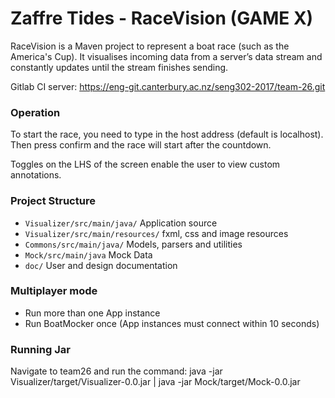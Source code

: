 # Zaffre Tides - RaceVision (GAME X)
 
RaceVision is a Maven project to represent a boat race (such as the America's Cup).
It visualises incoming data from a server’s data stream and constantly updates until the stream finishes sending.

Gitlab CI server: https://eng-git.canterbury.ac.nz/seng302-2017/team-26.git


### Operation
To start the race, you need to type in the host address (default is localhost). 
Then press confirm and the race will start after the countdown.

Toggles on the LHS of the screen enable the user to view custom annotations.

### Project Structure
 - `Visualizer/src/main/java/` Application source
 - `Visualizer/src/main/resources/` fxml, css and image resources
 - `Commons/src/main/java/` Models, parsers and utilities
 - `Mock/src/main/java` Mock Data 
 - `doc/` User and design documentation
 
### Multiplayer mode
 - Run more than one App instance
 - Run BoatMocker once (App instances must connect within 10 seconds)
 
### Running Jar
Navigate to team26 and run the command:
java -jar Visualizer/target/Visualizer-0.0.jar | java -jar Mock/target/Mock-0.0.jar
 